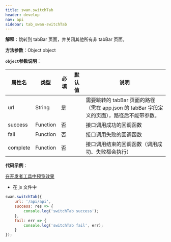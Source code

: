 ```yaml
---
title: swan.switchTab
header: develop
nav: api
sidebar: tab_swan-switchTab
---
```


  

**解释**：跳转到 tabBar 页面，并关闭其他所有非 tabBar 页面。

**方法参数**：Object object

**`object`参数说明**：

|属性名 |类型  |必填 | 默认值 |说明|
|---- | ---- | ---- | ----|----|
|url |String | 是  | | 需要跳转的 tabBar 页面的路径（需在 app.json 的 tabBar 字段定义的页面），路径后不能带参数。|
|success |Function  |  否  | |  接口调用成功的回调函数|
|fail   | Function |   否  | |  接口调用失败的回调函数|
|complete |   Function |   否 | |   接口调用结束的回调函数（调用成功、失败都会执行）|

**代码示例**：

<a href="swanide://fragment/45278c71d4a12fb61433343139698da11569475457272" title="在开发者工具中预览效果" target="_self">在开发者工具中预览效果</a>


* 在 js 文件中

```js
swan.switchTab({
    url: '/api/api',
    success: res => {
        console.log('switchTab success');
    },
    fail: err => {
        console.log('switchTab fail', err);
    }
});

```

